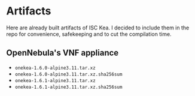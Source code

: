# Artifacts

Here are already built artifacts of ISC Kea. I decided to include them in the repo for convenience, safekeeping and to cut the compilation time.

## OpenNebula's VNF appliance

- `onekea-1.6.0-alpine3.11.tar.xz`
- `onekea-1.6.0-alpine3.11.tar.xz.sha256sum`
- `onekea-1.6.1-alpine3.11.tar.xz`
- `onekea-1.6.1-alpine3.11.tar.xz.sha256sum`
